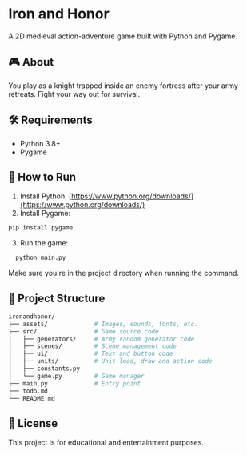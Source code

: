 # Iron and Honor

A 2D medieval action-adventure game built with Python and Pygame.

## 🎮 About

You play as a knight trapped inside an enemy fortress after your army retreats. Fight your way out for survival.

## 🛠 Requirements

- Python 3.8+
- Pygame

## 🚀 How to Run

1. Install Python: [https://www.python.org/downloads/](https://www.python.org/downloads/)
2. Install Pygame:

```bash
pip install pygame
```

3. Run the game:

```bash
  python main.py
```

Make sure you're in the project directory when running the command.

## 📁 Project Structure

```bash
ironandhonor/
├── assets/             # Images, sounds, fonts, etc.
├── src/                # Game source code
│   ├── generators/     # Army random generator code
│   ├── scenes/         # Scene management code
│   ├── ui/             # Text and button code
│   ├── units/          # Unit load, draw and action code
│   ├── constants.py
│   └── game.py         # Game manager
├── main.py             # Entry point
├── todo.md
└── README.md
```

## 📜 License

This project is for educational and entertainment purposes.
